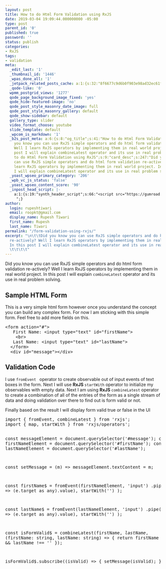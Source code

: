 ```yaml
---
layout: post
title: How to do Html Form Validation using RxJS
date: 2019-03-04 19:09:44.000000000 -05:00
type: post
parent_id: '0'
published: true
password: ''
status: publish
categories:
- RxJS
tags:
- validation
meta:
  _edit_last: '1'
  _thumbnail_id: '1446'
  _wpas_done_all: '1'
  _jetpack_related_posts_cache: a:1:{s:32:"8f6677c9d6b0f903e98ad32ec61f8deb";a:2:{s:7:"expires";i:1608763078;s:7:"payload";a:3:{i:0;a:1:{s:2:"id";i:1084;}i:1;a:1:{s:2:"id";i:779;}i:2;a:1:{s:2:"id";i:2158;}}}}
  _qode-like: '0'
  wpmm_postgrid_views: '1277'
  qode_page_background_image_fixed: 'yes'
  qode_hide-featured-image: 'no'
  qode_post_style_masonry_date_image: full
  qode_post_style_masonry_gallery: default
  qode_show-sidebar: default
  gallery_type: slider
  video_format_choose: youtube
  slide_template: default
  _wpcom_is_markdown: '1'
  _b2s_post_meta: a:6:{s:8:"og_title";s:41:"How to do Html Form Validation using RxJS";s:7:"og_desc";s:247:"Did
    you know you can use RxJS simple operators and do html form validation re-actively?
    Well I learn RxJS operators by implementing them in real world project. In this
    post I will explain combineLatest operator and its use in real problem solving.";s:8:"og_image";s:69:"https://blog.rupeshtiwari.com/wp-content/uploads/2019/03/htm-rxjs.jpg";s:10:"card_title";s:41:"How
    to do Html Form Validation using RxJS";s:9:"card_desc";s:247:"Did you know you
    can use RxJS simple operators and do html form validation re-actively? Well I
    learn RxJS operators by implementing them in real world project. In this post
    I will explain combineLatest operator and its use in real problem solving.";s:10:"card_image";s:69:"https://blog.rupeshtiwari.com/wp-content/uploads/2019/03/htm-rxjs.jpg";}
  _yoast_wpseo_primary_category: '206'
  _wpb_vc_js_status: 'false'
  _yoast_wpseo_content_score: '90'
  _inpost_head_script: |-
    a:1:{s:19:"synth_header_script";s:66:"<script src="https://gumroad.com/js/gumroad-embed.js"></script>
     ";}
author:
  login: rupeshtiwari
  email: roopkt@gmail.com
  display_name: Rupesh Tiwari
  first_name: Rupesh
  last_name: Tiwari
permalink: "/form-validation-using-rxjs/"
excerpt: "\n\t\tDid you know you can use RxJS simple operators and do html form validation
  re-actively? Well I learn RxJS operators by implementing them in real world project.
  In this post I will explain combineLatest operator and its use in real problem solving.
  \t\t\t\t"
---
```

<p><!-- wp:paragraph --></p>
<p>Did you know you can use RxJS simple operators and do html form validation re-actively? Well I learn RxJS operators by implementing them in real world project. In this post I will explain <code>combineLatest</code>&nbsp;operator and its use in real problem solving.&nbsp;</p>
<p><!-- /wp:paragraph --></p>
<p><!-- wp:heading --></p>
<h2>Sample HTML Form</h2>
<p><!-- /wp:heading --></p>
<p><!-- wp:paragraph --></p>
<p>This is a very simple html form however once you understand the concept you can build any complex form. For now I am sticking with this simple form. Feel free to add more fields on this.</p>
<p><!-- /wp:paragraph --></p>
<p><!-- wp:enlighter/codeblock {"language":"html"} --></p>
<pre class="EnlighterJSRAW" data-enlighter-language="html" data-enlighter-theme="" data-enlighter-highlight="" data-enlighter-linenumbers="" data-enlighter-lineoffset="" data-enlighter-title="" data-enlighter-group="">&lt;form action="#">
   First Name: &lt;input type="text" id="firstName">
    &lt;br>
   Last Name: &lt;input type="text" id="lastName">
  &lt;/form>
  &lt;div id="message">&lt;/div></pre>
<p><!-- /wp:enlighter/codeblock --></p>
<p><!-- wp:block {"ref":3197} /--></p>
<p><!-- wp:heading --></p>
<h2>Validation Code</h2>
<p><!-- /wp:heading --></p>
<p><!-- wp:paragraph --></p>
<p>I use <code>fromEvent </code> operator to create observable out of input events of text boxes in the form. Next I will use <strong>RxJS </strong><code>startWith</code> operator to initialize my observables with empty data. Next I am using <strong>RxJS </strong><code>combineLatest</code> operator to create a combination of all of the entries of the form as a single stream of data and doing validation over there to find out is form valid or not.</p>
<p><!-- /wp:paragraph --></p>
<p><!-- wp:paragraph --></p>
<p>Finally based on the result I will display form valid true or false in the UI</p>
<p><!-- /wp:paragraph --></p>
<p><!-- wp:enlighter/codeblock {"language":"js"} --></p>
<pre class="EnlighterJSRAW" data-enlighter-language="js" data-enlighter-theme="" data-enlighter-highlight="" data-enlighter-linenumbers="" data-enlighter-lineoffset="" data-enlighter-title="" data-enlighter-group="">import { fromEvent, combineLatest } from 'rxjs';
import { map, startWith } from 'rxjs/operators';

const messageElement = document.querySelector('#message');
const firstNameElement = document.querySelector('#firstName');
const lastNameElement = document.querySelector('#lastName');

const setMessage = (m) => messageElement.textContent = m;

const firstName$ = fromEvent(firstNameElement, 'input')
  .pipe(
    map(e => (e.target as any).value),
    startWith('')
  );

const lastName$ = fromEvent(lastNameElement, 'input')
  .pipe(
    map(e => (e.target as any).value),
    startWith('')
  );

const isFormValid$ = combineLatest(firstName$, lastName$, (firstName: string, lastName: string) => {
  return firstName !== '' &amp;&amp; lastName !== ''
});

isFormValid$.subscribe((isValid) => {
  setMessage(isValid);
})
</pre>
<p><!-- /wp:enlighter/codeblock --></p>
